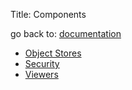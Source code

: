 Title: Components

go back to: [documentation](../documentation.html)

* [Object Stores](./objectstores/about.html)
* [Security](./security/about.html)
* [Viewers](./viewers/about.html)
    